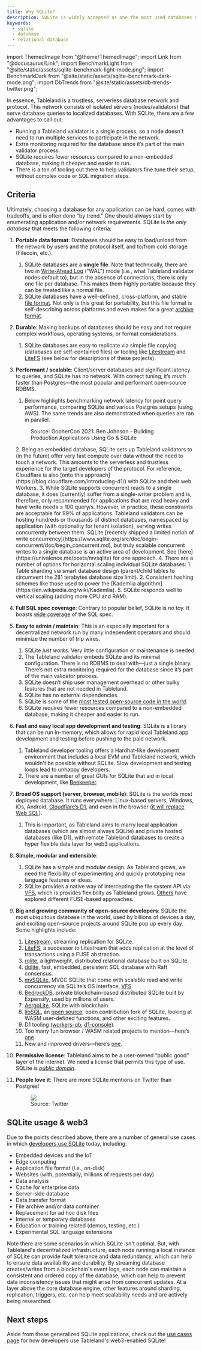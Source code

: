 ```yaml
---
title: Why SQLite?
description: SQLite is widely accepted as one the most used databases due to it lightweight design and flexibility.
keywords:
  - sqlite
  - database
  - relational database
---
```


import ThemedImage from "@theme/ThemedImage";
import Link from "@docusaurus/Link";
import BenchmarkLight from "@site/static/assets/sqlite-benchmark-light-mode.png";
import BenchmarkDark from "@site/static/assets/sqlite-benchmark-dark-mode.png";
import DbTrends from "@site/static/assets/db-trends-twitter.png";

In essence, Tableland is a trustless, serverless database network and protocol. This network consists of isolated servers (nodes/validators) that serve database queries to localized databases. With SQLite, there are a few advantages to call out:

- Running a Tableland validator is a single process, so a node doesn't need to run multiple services to participate in the network.
- Extra monitoring required for the database since it’s part of the main validator process.
- SQLite requires fewer resources compared to a non-embedded database, making it cheaper and easier to run.
- There is a ton of tooling out there to help validators fine tune their setup, without complex code or SQL migration steps.

## Criteria

Ultimately, choosing a database for any application can be hard, comes with tradeoffs, and is often done "by trend." One should always start by enumerating application and/or network requirements. SQLite is _the only database_ that meets the following criteria:

1. **Portable data format**: Databases should be easy to load/unload from the network by users and the protocol itself, and to/from cold storage (Filecoin, etc.).
   1. SQLite databases are a **single file**. Note that technically, there are two in [Write-Ahead Log](https://www.sqlite.org/wal.html) ("WAL") mode (i.e., what Tableland validator nodes default to), but in the absence of connections, there is only one file per database. This makes them highly portable because they can be treated like a normal file.
   2. SQLite databases have a well-defined, cross-platform, and stable [file format](https://www.sqlite.org/fileformat2.html). Not only is this great for portability, but this file format is self-describing across platforms and even makes for a great [archive format](https://www.sqlite.org/sqlar.html).
2. **Durable**: Making backups of databases should be easy and not require complex workflows, operating systems, or format considerations.
   1. SQLite databases are easy to replicate via simple file copying (databases are self-contained files) or tooling like [Litestream](https://github.com/benbjohnson/litestream) and [LiteFS](https://fly.io/blog/introducing-litefs/) (see below for descriptions of these projects).
3. **Performant / scalable**: Client/server databases add significant latency to queries, and SQLite has no network. With correct tuning, it’s _much_ faster than Postgres—the most popular and performant open-source RDBMS.

   1. Below highlights benchmarking network latency for point query performance, comparing SQLite and various Postgres setups (using AWS). The same trends are also demonstrated when queries are ran in parallel.
   <figure>
     <ThemedImage
       alt="SQLite benchmarking"
       sources={{
           light: BenchmarkLight,
           dark: BenchmarkDark,
         }}
     />
     <figcaption> Source: <Link to="https://youtu.be/XcAYkriuQ1o?t=1754">
   GopherCon 2021: Ben Johnson - Building Production Applications Using Go & SQLite</Link></figcaption>
   </figure>
   2. Being an embedded database, SQLite sets up Tableland validators to (in the future) offer very fast compute over data without the need to touch a network. This amounts to the serverless and trustless experience for the target developers of the protocol. For reference, Cloudflare is also [onto this approach](https://blog.cloudflare.com/introducing-d1/) with SQLite and their web Workers.
   3. While SQLite supports concurrent reads to a single database, it does (currently) suffer from a single-writer problem and is, therefore, only recommended for applications that are read heavy and have write needs ≤ 100 query/s. However, in practice, these constraints are acceptable for 99% of applications. Tableland validators can be hosting hundreds or thousands of distinct databases, namespaced by application (with optionality for tenant isolation), serving writes concurrently between them. SQLite [recently shipped a limited notion of write concurrency](https://www.sqlite.org/src/doc/begin-concurrent/doc/begin_concurrent.md), but truly scalable concurrent writes to a single database is an active area of development. See [here](https://univalence.me/posts/mvsqlite) for one approach.
   4. There are a number of options for horizontal scaling individual SQLite databases:
      1. Table sharding via smart database design (parent/child tables to circumvent the 281 terabytes database size limit).
      2. Consistent hashing schemes like those used to power the [Kademlia algorithm](https://en.wikipedia.org/wiki/Kademlia).
   5. SQLite responds well to vertical scaling (adding more CPU and RAM).

4. **Full SQL spec coverage**: Contrary to popular belief, SQLite is no toy. It boasts [wide coverage](https://sqlite.org/fullsql.html) of the SQL spec.
5. **Easy to admin / maintain**: This is an especially important for a decentralized network run by many independent operators and should minimize the number of trip wires.
   1. SQLite _just works_. Very little configuration or maintenance is needed.
   2. The Tableland validator embeds SQLite and its minimal configuration. There is no RDBMS to deal with—just a single binary. There’s not extra monitoring required for the database since it’s part of the main validator process.
   3. SQLite doesn’t ship user management overhead or other bulky features that are not needed in Tableland.
   4. SQLite has no external dependencies.
   5. SQLite is some of the [most tested open-source code in the world](https://www.sqlite.org/testing.html).
   6. SQLite requires fewer resources compared to a non-embedded database, making it cheaper and easier to run.
6. **Fast and easy local app development and testing**: SQLite is a library that can be run in-memory, which allows for rapid local Tableland app development and testing before pushing to the paid network.
   1. Tableland developer tooling offers a Hardhat-like development environment that includes a local EVM and Tableland network, which wouldn't be possible without SQLite. Slow development and testing loops lead to unhappy developers.
   2. There are a number of great GUIs for SQLite that aid in local development, like [Beekeeper](https://www.beekeeperstudio.io/).
7. **Broad OS support (server, browser, mobile)**: SQLite is the worlds most deployed database. It runs everywhere: Linux-based servers, Windows, iOs, Android, [Cloudflare’s D1](https://blog.cloudflare.com/whats-new-with-d1/), and even in the browser ([it will replace Web SQL](https://twitter.com/ChromiumDev/status/1565105522092695553)).
   1. This is important, as Tableland aims to marry local application databases (which are almost always SQLite) and private hosted databases (like D1), with remote Tableland databases to create a hyper flexible data layer for web3 applications.
8. **Simple, modular and extensible**:
   1. SQLite has a simple and modular design. As Tableland grows, we need the flexibility of experimenting and quickly prototyping new language features or ideas.
   2. SQLite provides a native way of intercepting the file system API via [VFS](https://www.sqlite.org/vfs.html), which is provides flexibility as Tableland grows. [Others](https://fly.io/blog/introducing-litefs/) have explored different FUSE-based approaches.
9. **Big and growing community of open-source developers**: SQLite the most ubiquitous database in the world, used by billions of devices a day, and exciting open-source projects around SQLite pop up every day. Some highlights include:
   1. [Litestream](https://github.com/benbjohnson/litestream), streaming replication for SQLite.
   2. [LiteFS](https://fly.io/blog/introducing-litefs/), a successor to Litestream that adds replication at the level of transactions using a FUSE abstraction.
   3. [rqlite](https://github.com/rqlite/rqlite), a lightweight, distributed relational database built on SQLite.
   4. [dqlite](https://dqlite.io/), fast, embedded, persistent SQL database with Raft consensus.
   5. [mvSQLite](https://github.com/losfair/mvsqlite), MVCC SQLite that come with scalable read and write concurrency via SQLite’s OS interface, [VFS](https://www.sqlite.org/vfs.html).
   6. [BedrockDB](https://bedrockdb.com/), private blockchain-based distributed SQLite built by Expensify, used by millions of users.
   7. [AergoLite](https://github.com/aergoio/aergolite), SQLite with blockchain.
   8. [libSQL](https://libsql.org/), an [open source](https://github.com/libsql/libsql), open contribution fork of SQLite, looking at WASM user-defined functions, and other exciting features.
   9. D1 tooling ([workers-qb](https://workers-qb.massadas.com/), [d1-console](https://github.com/isaac-mcfadyen/d1-console)).
   10. Too many fun browser / WASM related projects to mention—here’s [one](https://github.com/jlongster/absurd-sql).
   11. New and improved drivers—here’s [one](https://github.com/tailscale/sqlite).
10. **Permissive license**: Tableland aims to be a user-owned “public good” layer of the internet. We need a license that permits this type of use. SQLite is _[public domain](https://www.sqlite.org/copyright.html)_.
11. **People love it**: There are more SQLite mentions on Twitter than Postgres!
    <figure>
      <img src={DbTrends} />
      <figcaption> Source: <Link to="https://twitter.com/judell/status/1559939635224096768">
      Twitter</Link></figcaption>
    </figure>

## SQLite usage & web3

Due to the points described above, there are a number of general use cases in which [developers use SQLite](https://www.sqlite.org/whentouse.html) today, including:

- Embedded devices and the IoT
- Edge computing
- Application file format (i.e., on-disk)
- Websites (with, potentially, millions of requests per day)
- Data analysis
- Cache for enterprise data
- Server-side database
- Data transfer format
- File archive and/or data container
- Replacement for ad hoc disk files
- Internal or temporary databases
- Education or training related (demos, testing, etc.)
- Experimental SQL language extensions

Note there are some scenarios in which SQLite isn't optimal. But, with Tableland's decentralized infrastructure, each node running a local instance of SQLite can provide fault tolerance and data redundancy, which can help to ensure data availability and durability. By streaming database creates/writes from a blockchain's event logs, each node can maintain a consistent and ordered copy of the database, which can help to prevent data inconsistency issues that might arise from concurrent updates. At a layer above the core database engine, other features around sharding, replication, triggers, etc. can help meet scalability needs and are actively being researched.

## Next steps

Aside from these generalized SQLite applications, check out the [use cases page](/fundamentals/use-cases/) for how developers use Tableland's web3-enabled SQLite!
